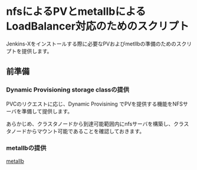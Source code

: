 # nfsによるPVとmetallbによるLoadBalancer対応のためのスクリプト

Jenkins-Xをインストールする際に必要なPVおよびmetllbの準備のためのスクリプトを提供します。

## 前準備
### Dynamic Provisioning storage classの提供
PVCのリクエストに応じ、Dynamic Provisining でPVを提供する機能をNFSサーバを準備して提供します。

あらかじめ、クラスタノードから到達可能範囲内にnfsサーバを構築し、クラスタノードからマウント可能であることを確認しておきます。

### metallbの提供
[metallb](https://github.com/google/metallb)
